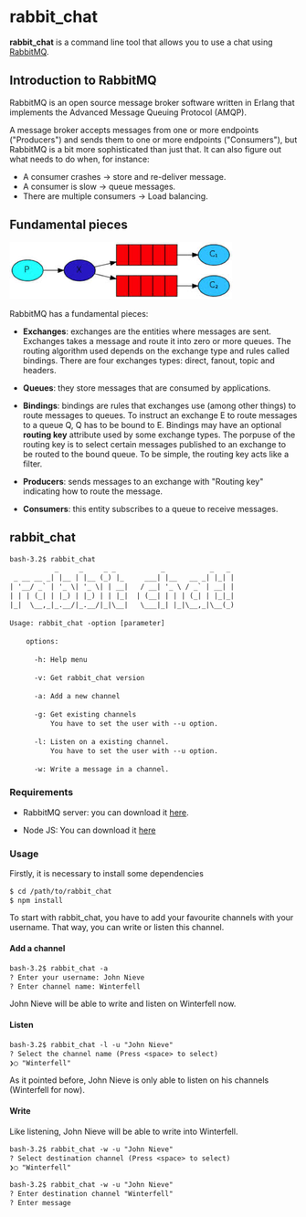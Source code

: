 # rabbit_chat

**rabbit_chat** is a command line tool that allows you to use a chat
using [RabbitMQ](https://www.rabbitmq.com/).

## Introduction to RabbitMQ

RabbitMQ is an open source message broker software written in Erlang that implements the Advanced Message Queuing Protocol (AMQP).

A message broker accepts messages from one or more endpoints ("Producers") and sends them to one or more endpoints ("Consumers"), but RabbitMQ is a bit more sophisticated than just that. It can also figure out what needs to do when, for instance:

* A consumer crashes -> store and re-deliver message.
* A consumer is slow -> queue messages.
* There are multiple consumers -> Load balancing.

## Fundamental pieces

![alt text](https://raw.githubusercontent.com/fortiz2305/rabbit_chat/master/pics/rabbitpieces.png)

RabbitMQ has a fundamental pieces:

* **Exchanges**: exchanges are the entities where messages are sent.
  Exchanges takes a message and route it into zero or more queues. The
  routing algorithm used depends on the exchange type and rules called
  bindings. There are four exchanges types: direct, fanout, topic and
  headers.

* **Queues**: they store messages that are consumed by applications.

* **Bindings**: bindings are rules that exchanges use (among other
  things) to route messages to queues. To instruct an exchange E to
  route messages to a queue Q, Q has to be bound to E. Bindings may have
  an optional **routing key** attribute used by some exchange types. The
  porpuse of the routing key is to select certain messages published to
  an exchange to be routed to the bound queue. To be simple, the routing
  key acts like a filter.

* **Producers**: sends messages to an exchange with "Routing key"
  indicating how to route the message.

* **Consumers**: this entity subscribes to a queue to receive messages.

## rabbit_chat

```console
bash-3.2$ rabbit_chat
           _     _     _ _           _           _   _
 _ __ __ _| |__ | |__ (_) |_     ___| |__   __ _| |_| |
| '__/ _` | '_ \| '_ \| | __|   / __| '_ \ / _` | __| |
| | | (_| | |_) | |_) | | |_|  | (__| | | | (_| | |_|_|
|_|  \__,_|_.__/|_.__/|_|\__|   \___|_| |_|\__,_|\__(_)

Usage: rabbit_chat -option [parameter]

    options:

      -h: Help menu

      -v: Get rabbit_chat version

      -a: Add a new channel

      -g: Get existing channels
          You have to set the user with --u option.

      -l: Listen on a existing channel.
          You have to set the user with --u option.

      -w: Write a message in a channel.
```

### Requirements

* RabbitMQ server: you can download it
  [here](https://www.rabbitmq.com/download.html).

* Node JS: You can download it [here](https://nodejs.org/en/download/package-manager/)

### Usage

Firstly, it is necessary to install some dependencies

```console
$ cd /path/to/rabbit_chat
$ npm install
```

To start with rabbit_chat, you have to add your favourite channels with
your username. That way, you can write or listen this channel.

#### Add a channel

```console
bash-3.2$ rabbit_chat -a
? Enter your username: John Nieve
? Enter channel name: Winterfell
```

John Nieve will be able to write and listen on Winterfell now.

#### Listen

```console
bash-3.2$ rabbit_chat -l -u "John Nieve"
? Select the channel name (Press <space> to select)
❯◯ "Winterfell"
```

As it pointed before, John Nieve is only able to listen on his channels
(Winterfell for now).

#### Write

Like listening, John Nieve will be able to write into Winterfell.

```console
bash-3.2$ rabbit_chat -w -u "John Nieve"
? Select destination channel (Press <space> to select)
❯◯ "Winterfell"
```
```console
bash-3.2$ rabbit_chat -w -u "John Nieve"
? Enter destination channel "Winterfell"
? Enter message
```


